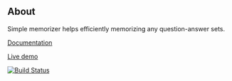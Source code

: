 ## About

Simple memorizer helps efficiently memorizing any question-answer sets.

[Documentation](https://github.com/rtrzebinski/simple-memorizer-3/wiki)

[Live demo](https://simple-memorizer.online)

[![Build Status](https://travis-ci.com/rtrzebinski/simple-memorizer-3.svg?branch=master)](https://travis-ci.com/rtrzebinski/simple-memorizer-3)
